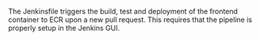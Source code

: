 The Jenkinsfile triggers the build, test and deployment of the frontend container to ECR upon a new pull request. This requires that the pipeline is properly setup in the Jenkins GUI.
